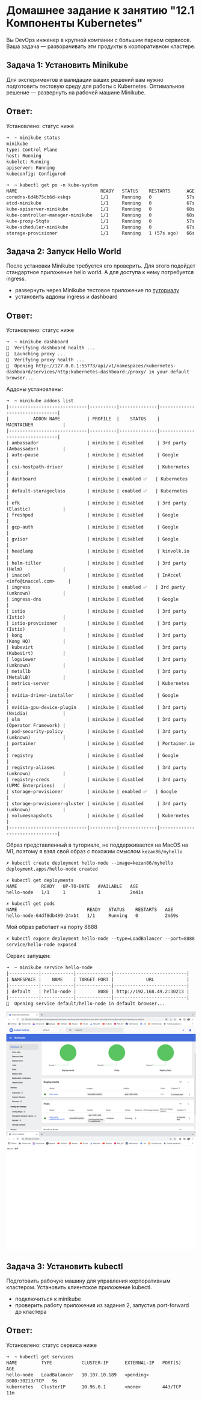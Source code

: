 # Домашнее задание к занятию "12.1 Компоненты Kubernetes"

Вы DevOps инженер в крупной компании с большим парком сервисов. Ваша задача — разворачивать эти продукты в корпоративном кластере. 

## Задача 1: Установить Minikube

Для экспериментов и валидации ваших решений вам нужно подготовить тестовую среду для работы с Kubernetes. Оптимальное решение — развернуть на рабочей машине Minikube.

## Ответ:

Установлено: статус ниже

```
➜  ~ minikube status
minikube
type: Control Plane
host: Running
kubelet: Running
apiserver: Running
kubeconfig: Configured
```

```
➜  ~ kubectl get po -n kube-system
NAME                               READY   STATUS    RESTARTS      AGE
coredns-6d4b75cb6d-xskqs           1/1     Running   0             57s
etcd-minikube                      1/1     Running   0             67s
kube-apiserver-minikube            1/1     Running   0             68s
kube-controller-manager-minikube   1/1     Running   0             68s
kube-proxy-5tqtx                   1/1     Running   0             57s
kube-scheduler-minikube            1/1     Running   0             67s
storage-provisioner                1/1     Running   1 (57s ago)   66s
```

## Задача 2: Запуск Hello World
После установки Minikube требуется его проверить. Для этого подойдет стандартное приложение hello world. А для доступа к нему потребуется ingress.

- развернуть через Minikube тестовое приложение по [туториалу](https://kubernetes.io/ru/docs/tutorials/hello-minikube/#%D1%81%D0%BE%D0%B7%D0%B4%D0%B0%D0%BD%D0%B8%D0%B5-%D0%BA%D0%BB%D0%B0%D1%81%D1%82%D0%B5%D1%80%D0%B0-minikube)
- установить аддоны ingress и dashboard

## Ответ:

Установлено: статус ниже

```
➜  ~ minikube dashboard
🤔  Verifying dashboard health ...
🚀  Launching proxy ...
🤔  Verifying proxy health ...
🎉  Opening http://127.0.0.1:55773/api/v1/namespaces/kubernetes-dashboard/services/http:kubernetes-dashboard:/proxy/ in your default browser...
```

Аддоны установлены:

```
➜  ~ minikube addons list
|-----------------------------|----------|--------------|--------------------------------|
|         ADDON NAME          | PROFILE  |    STATUS    |           MAINTAINER           |
|-----------------------------|----------|--------------|--------------------------------|
| ambassador                  | minikube | disabled     | 3rd party (Ambassador)         |
| auto-pause                  | minikube | disabled     | Google                         |
| csi-hostpath-driver         | minikube | disabled     | Kubernetes                     |
| dashboard                   | minikube | enabled ✅   | Kubernetes                     |
| default-storageclass        | minikube | enabled ✅   | Kubernetes                     |
| efk                         | minikube | disabled     | 3rd party (Elastic)            |
| freshpod                    | minikube | disabled     | Google                         |
| gcp-auth                    | minikube | disabled     | Google                         |
| gvisor                      | minikube | disabled     | Google                         |
| headlamp                    | minikube | disabled     | kinvolk.io                     |
| helm-tiller                 | minikube | disabled     | 3rd party (Helm)               |
| inaccel                     | minikube | disabled     | InAccel <info@inaccel.com>     |
| ingress                     | minikube | enabled ✅   | 3rd party (unknown)            |
| ingress-dns                 | minikube | disabled     | Google                         |
| istio                       | minikube | disabled     | 3rd party (Istio)              |
| istio-provisioner           | minikube | disabled     | 3rd party (Istio)              |
| kong                        | minikube | disabled     | 3rd party (Kong HQ)            |
| kubevirt                    | minikube | disabled     | 3rd party (KubeVirt)           |
| logviewer                   | minikube | disabled     | 3rd party (unknown)            |
| metallb                     | minikube | disabled     | 3rd party (MetalLB)            |
| metrics-server              | minikube | disabled     | Kubernetes                     |
| nvidia-driver-installer     | minikube | disabled     | Google                         |
| nvidia-gpu-device-plugin    | minikube | disabled     | 3rd party (Nvidia)             |
| olm                         | minikube | disabled     | 3rd party (Operator Framework) |
| pod-security-policy         | minikube | disabled     | 3rd party (unknown)            |
| portainer                   | minikube | disabled     | Portainer.io                   |
| registry                    | minikube | disabled     | Google                         |
| registry-aliases            | minikube | disabled     | 3rd party (unknown)            |
| registry-creds              | minikube | disabled     | 3rd party (UPMC Enterprises)   |
| storage-provisioner         | minikube | enabled ✅   | Google                         |
| storage-provisioner-gluster | minikube | disabled     | 3rd party (unknown)            |
| volumesnapshots             | minikube | disabled     | Kubernetes                     |
|-----------------------------|----------|--------------|--------------------------------|
```

Образ представленный в туториале, не поддерживается на MacOS на M1, поэтому я взял свой образ с похожим смыслом `kezan86/myhello`

```
✗ kubectl create deployment hello-node --image=kezan86/myhello
deployment.apps/hello-node created
```

```
✗ kubectl get deployments
NAME         READY   UP-TO-DATE   AVAILABLE   AGE
hello-node   1/1     1            1           2m41s
```

```
✗ kubectl get pods
NAME                          READY   STATUS    RESTARTS   AGE
hello-node-64df8db489-24xbt   1/1     Running   0          2m59s
```

Мой образ работает на порту 8888
```
✗ kubectl expose deployment hello-node --type=LoadBalancer --port=8888
service/hello-node exposed
```

Сервис запущен:

```
➜  ~ minikube service hello-node
|-----------|------------|-------------|---------------------------|
| NAMESPACE |    NAME    | TARGET PORT |            URL            |
|-----------|------------|-------------|---------------------------|
| default   | hello-node |        8080 | http://192.168.49.2:30213 |
|-----------|------------|-------------|---------------------------|
🎉  Opening service default/hello-node in default browser...
```

<img src="./img/1.png" alt="">

<img src="./img/2.png" alt="">

## Задача 3: Установить kubectl

Подготовить рабочую машину для управления корпоративным кластером. Установить клиентское приложение kubectl.
- подключиться к minikube 
- проверить работу приложения из задания 2, запустив port-forward до кластера

## Ответ:

Установлено: статус сервиса ниже

```
➜  ~ kubectl get services
NAME         TYPE           CLUSTER-IP      EXTERNAL-IP   PORT(S)          AGE
hello-node   LoadBalancer   10.107.10.189   <pending>     8080:30213/TCP   9s
kubernetes   ClusterIP      10.96.0.1       <none>        443/TCP          11m
```
